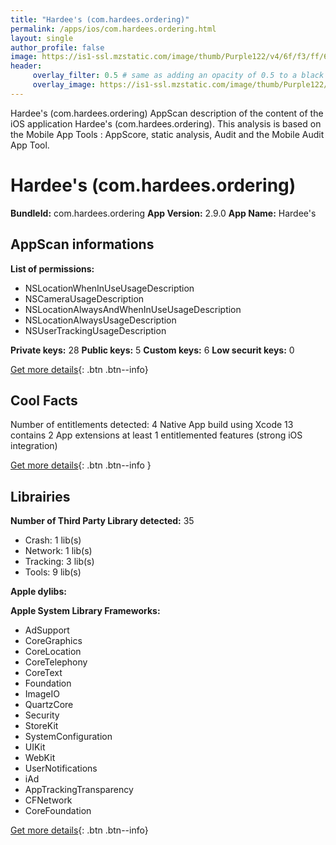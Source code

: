 ```yaml
---
title: "Hardee's (com.hardees.ordering)"
permalink: /apps/ios/com.hardees.ordering.html
layout: single
author_profile: false
image: https://is1-ssl.mzstatic.com/image/thumb/Purple122/v4/6f/f3/ff/6ff3ffba-e159-88e8-0c32-92ec6a469499/AppIcon-1x_U007emarketing-0-10-0-85-220.png/512x512bb.jpg
header: 
     overlay_filter: 0.5 # same as adding an opacity of 0.5 to a black background
     overlay_image: https://is1-ssl.mzstatic.com/image/thumb/Purple122/v4/6f/f3/ff/6ff3ffba-e159-88e8-0c32-92ec6a469499/AppIcon-1x_U007emarketing-0-10-0-85-220.png/512x512bb.jpg
---
```

Hardee's (com.hardees.ordering) AppScan description of the content of the iOS application Hardee's (com.hardees.ordering). This analysis is based on the Mobile App Tools : AppScore, static analysis, Audit and the Mobile Audit App Tool.

# Hardee's (com.hardees.ordering)

**BundleId:** com.hardees.ordering
**App Version:** 2.9.0
**App Name:** Hardee's


## AppScan informations 

**List of permissions:** 
- NSLocationWhenInUseUsageDescription
- NSCameraUsageDescription
- NSLocationAlwaysAndWhenInUseUsageDescription
- NSLocationAlwaysUsageDescription
- NSUserTrackingUsageDescription
  
  
**Private keys:** 28
**Public keys:** 5
**Custom keys:** 6
**Low securit keys:** 0
  
[Get more details](/pricing.html){: .btn .btn--info}

## Cool Facts

Number of entitlements detected: 4
Native App
build using Xcode 13
contains 2 App extensions
at least 1 entitlemented features (strong iOS integration)
  
[Get more details](/pricing.html){: .btn .btn--info }

## Librairies 
**Number of Third Party Library detected:** 35
- Crash: 1 lib(s)
- Network: 1 lib(s)
- Tracking: 3 lib(s)
- Tools: 9 lib(s)


**Apple dylibs:**


**Apple System Library Frameworks:**
- AdSupport
- CoreGraphics
- CoreLocation
- CoreTelephony
- CoreText
- Foundation
- ImageIO
- QuartzCore
- Security
- StoreKit
- SystemConfiguration
- UIKit
- WebKit
- UserNotifications
- iAd
- AppTrackingTransparency
- CFNetwork
- CoreFoundation


  
[Get more details](/pricing.html){: .btn .btn--info}

